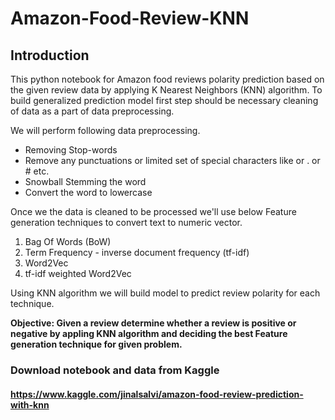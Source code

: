 # Amazon-Food-Review-KNN

## Introduction  
 This python notebook for Amazon food reviews polarity prediction based on the given review data by applying K Nearest Neighbors (KNN) algorithm. To build generalized prediction model first step should be necessary cleaning of data as a part of data preprocessing.    
        
 We will perform following data preprocessing.    
        
 - Removing Stop-words   
 - Remove any punctuations or limited set of special characters like   or . or # etc.   
 - Snowball Stemming the word    
 - Convert the word to lowercase   
         
 Once we the data is cleaned to be processed we'll use below Feature generation techniques to convert text to numeric vector.   
 1. Bag Of Words (BoW)   
 2. Term Frequency - inverse document frequency (tf-idf)   
 3. Word2Vec   
 4. tf-idf weighted Word2Vec   
        
 Using KNN algorithm we will build model to predict review polarity for each technique.    
        
 __Objective: Given a review determine whether a review is positive or negative  by appling KNN algorithm and deciding the best Feature generation technique for given problem.__
       
### Download notebook and data from Kaggle 
#### https://www.kaggle.com/jinalsalvi/amazon-food-review-prediction-with-knn

